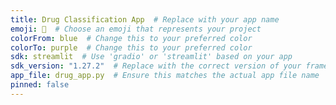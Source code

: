 ```yaml
---
title: Drug Classification App  # Replace with your app name
emoji: 🚀  # Choose an emoji that represents your project
colorFrom: blue  # Change this to your preferred color
colorTo: purple  # Change this to your preferred color
sdk: streamlit  # Use 'gradio' or 'streamlit' based on your app
sdk_version: "1.27.2"  # Replace with the correct version of your framework
app_file: drug_app.py  # Ensure this matches the actual app file name
pinned: false
---
```

